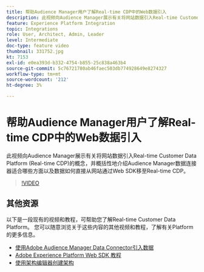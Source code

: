 ```yaml
---
title: 帮助Audience Manager用户了解Real-time CDP中的Web数据引入
description: 此视频向Audience Manager展示有关将网站数据引入Real-time Customer Data Platform (Real-time CDP)的概念，并概括性地介绍Audience Manager数据连接器适合哪些方面以及数据如何直接从网站通过Web SDK移至Real-time CDP。
feature: Experience Platform Integration
topic: Integrations
role: User, Architect, Admin, Leader
level: Intermediate
doc-type: feature video
thumbnail: 331752.jpg
kt: 7153
exl-id: e0ea393d-b332-4754-b855-25c838a463b4
source-git-commit: 5c76721780ab46faec503db774928649e8274327
workflow-type: tm+mt
source-wordcount: '212'
ht-degree: 3%

---
```


# 帮助Audience Manager用户了解Real-time CDP中的Web数据引入

此视频向Audience Manager展示有关将网站数据引入Real-time Customer Data Platform (Real-time CDP)的概念，并概括性地介绍Audience Manager数据连接器适合哪些方面以及数据如何直接从网站通过Web SDK移至Real-time CDP。

>[!VIDEO](https://video.tv.adobe.com/v/331752/?quality=12&learn=on)

## 其他资源

以下是一段现有的视频和教程，可帮助您了解Real-time Customer Data Platform。 您可以随意浏览关于这些内容的其他视频和教程，了解有关Platform的更多信息。

* [使用Adobe Audience Manager Data Connector引入数据](https://experienceleague.adobe.com/docs/platform-learn/tutorials/sources/ingest-data-from-aam.html?lang=en#sources)
* [Adobe Experience Platform Web SDK 教程](https://experienceleague.adobe.com/docs/web-sdk-learn/tutorials/overview.html?lang=en)
* [使用架构编辑器创建架构](https://experienceleague.adobe.com/docs/experience-platform/xdm/tutorials/create-schema-ui.html?lang=en#getting-started)
